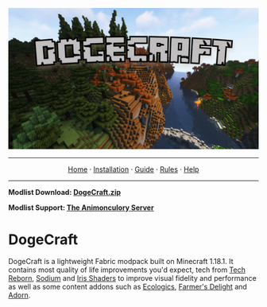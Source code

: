 ![Dogecraft-banner](https://raw.githubusercontent.com/The-Animonculory/DogeCraft/main/images/logo.png)

---

<p align="center">
  <a href="README.md">Home</a> ·
  <a href="INSTALL.md">Installation</a> ·
  <a href="GUIDE.md">Guide</a> ·
  <a href="RULES.md">Rules</a> ·
  <a href="HELP.md">Help</a>
</p>

---

**Modlist Download: [DogeCraft.zip](https://github.com/The-Animonculory/DogeCraft/releases/download/1.0.0/DogeCraft-1.0.0.zip)**

**Modlist Support: [The Animonculory Server](https://discord.gg/DffHKcszfg)**

# DogeCraft
DogeCraft is a lightweight Fabric modpack built on Minecraft 1.18.1. It contains most quality of life improvements you'd expect, tech from [Tech Reborn](https://www.curseforge.com/minecraft/mc-mods/techreborn), [Sodium](https://www.curseforge.com/minecraft/mc-mods/sodium) and [Iris Shaders](https://www.curseforge.com/minecraft/mc-mods/irisshaders) to improve visual fidelity and performance as well as some content addons such as [Ecologics](https://www.curseforge.com/minecraft/mc-mods/ecologics), [Farmer's Delight](https://www.curseforge.com/minecraft/mc-mods/farmers-delight-fabric) and [Adorn](https://www.curseforge.com/minecraft/mc-mods/adorn).
